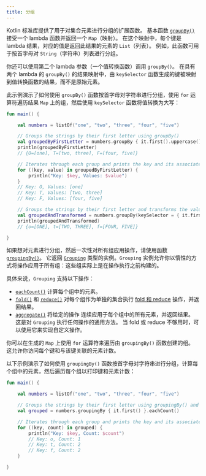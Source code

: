 ```yaml
---
title: 分组
---
```

Kotlin 标准库提供了用于对集合元素进行分组的扩展函数。
基本函数 [`groupBy()`](https://kotlinlang.org/api/latest/jvm/stdlib/kotlin.collections/group-by.html) 接受一个 lambda 函数并返回一个 `Map`（映射）。 在这个映射中，每个键是 lambda 结果，对应的值是返回此结果的元素的 `List`（列表）。 例如，此函数可用于按首字母对 `String`（字符串）列表进行分组。

你还可以使用第二个 lambda 参数（一个值转换函数）调用 `groupBy()`。
在具有两个 lambda 的 `groupBy()` 的结果映射中，由 `keySelector` 函数生成的键被映射到值转换函数的结果，而不是原始元素。

此示例演示了如何使用 `groupBy()` 函数按首字母对字符串进行分组，使用 `for` 运算符遍历结果 `Map` 上的组，然后使用 `keySelector` 函数将值转换为大写：

```kotlin
fun main() {

    val numbers = listOf("one", "two", "three", "four", "five")

    // Groups the strings by their first letter using groupBy()
    val groupedByFirstLetter = numbers.groupBy { it.first().uppercase() }
    println(groupedByFirstLetter)
    // {O=[one], T=[two, three], F=[four, five]}

    // Iterates through each group and prints the key and its associated values
    for ((key, value) in groupedByFirstLetter) {
        println("Key: $key, Values: $value")
    }
    // Key: O, Values: [one]
    // Key: T, Values: [two, three]
    // Key: F, Values: [four, five]

    // Groups the strings by their first letter and transforms the values to uppercase
    val groupedAndTransformed = numbers.groupBy(keySelector = { it.first() }, valueTransform = { it.uppercase() })
    println(groupedAndTransformed)
    // {o=[ONE], t=[TWO, THREE], f=[FOUR, FIVE]}

}
```

如果想对元素进行分组，然后一次性对所有组应用操作，请使用函数 [`groupingBy()`](https://kotlinlang.org/api/latest/jvm/stdlib/kotlin.collections/grouping-by.html)。
它返回 [`Grouping`](https://kotlinlang.org/api/latest/jvm/stdlib/kotlin.collections/-grouping/index.html) 类型的实例。`Grouping` 实例允许你以惰性的方式将操作应用于所有组：这些组实际上是在操作执行之前构建的。

具体来说，`Grouping` 支持以下操作：

* [`eachCount()`](https://kotlinlang.org/api/latest/jvm/stdlib/kotlin.collections/each-count.html) 计算每个组中的元素。
* [`fold()`](https://kotlinlang.org/api/latest/jvm/stdlib/kotlin.collections/fold.html) 和 [`reduce()`](https://kotlinlang.org/api/latest/jvm/stdlib/kotlin.collections/reduce.html)
  对每个组作为单独的集合执行 [fold 和 reduce](collection-aggregate.md#fold-and-reduce) 操作，并返回结果。
* [`aggregate()`](https://kotlinlang.org/api/latest/jvm/stdlib/kotlin.collections/aggregate.html) 将给定的操作
  连续应用于每个组中的所有元素，并返回结果。
  这是对 `Grouping` 执行任何操作的通用方法。 当 fold 或 reduce 不够用时，可以使用它来实现自定义操作。

你可以在生成的 `Map` 上使用 `for` 运算符来遍历由 `groupingBy()` 函数创建的组。
这允许你访问每个键和与该键关联的元素计数。

以下示例演示了如何使用 `groupingBy()` 函数按首字母对字符串进行分组，计算每个组中的元素，然后遍历每个组以打印键和元素计数：

```kotlin
fun main() {

    val numbers = listOf("one", "two", "three", "four", "five")

    // Groups the strings by their first letter using groupingBy() and counts the elements in each group
    val grouped = numbers.groupingBy { it.first() }.eachCount()

    // Iterates through each group and prints the key and its associated values
    for ((key, count) in grouped) {
        println("Key: $key, Count: $count")
        // Key: o, Count: 1
        // Key: t, Count: 2
        // Key: f, Count: 2
    }

}
```